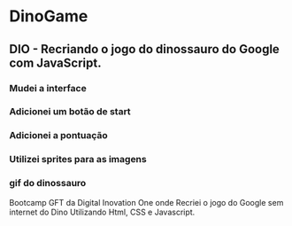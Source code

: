 # DinoGame
## DIO - Recriando o jogo do dinossauro do Google com JavaScript.
### Mudei a interface
### Adicionei um botão de start 
### Adicionei a pontuação
### Utilizei sprites para as imagens
### gif do dinossauro

Bootcamp GFT da Digital Inovation One onde Recriei o jogo do Google sem internet do Dino 
Utilizando Html, CSS e Javascript.
